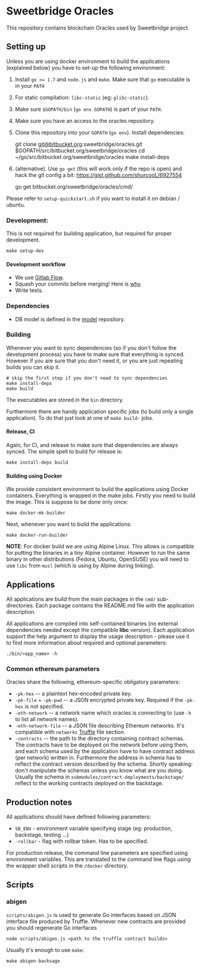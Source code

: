 # Sweetbridge Oracles

This repository contains blockchain Oracles used by Sweetbridge project.

## Setting up

Unless you are using docker environment to build the applications (explained below) you have to set-up the following environment:

1. Install `go >= 1.7` and `node.js` and `make`. Make sure that `go` executable is in your `PATH`
1. For static compilation: `libc-static` (eg: `glibc-static`).
1. Make sure `$GOPATH/bin` (`go env GOPATH`) is part of your `PATH`.
1. Make sure you have an access to the oracles repository.
1. Clone this repository into your `GOPATH` (`go env`). Install dependencies:

	git clone git@bitbucket.org:sweetbridge/oracles.git $GOPATH/src/bitbucket.org/sweetbridge/oracles
	cd ~/go/src/bitbucket.org/sweetbridge/oracles
	make install-deps

1. (alternative). Use `go get` (this will work only if the repo is open) and hack the git config a bit: https://gist.github.com/shurcooL/6927554

    go get bitbucket.org/sweetbridge/oracles/cmd/<oracle-name>

Please refer to `setup-quickstart.sh` if you want to install it on debian / ubuntu.

### Development:
This is not required for building application, but required for proper development.

	make setup-dev

#### Development workflow

+ We use [Gitlab Flow](https://docs.gitlab.com/ce/workflow/gitlab_flow.html).
+ Squash your commits before merging! Here is [why](https://softwareengineering.stackexchange.com/questions/263164/why-squash-git-commits-for-pull-requests).
+ Write tests.

### Dependencies

+ DB model is defined in the [model](https://bitbucket.org/sweetbridge/model) repository.


### Building

Whenever you want to sync dependencies (so if you don't follow the development process) you have to make sure that everything is synced. However if you are sure that you don't need it, or you are just repeating builds you can skip it.

	# skip the first step if you don't need to sync dependencies
	make install-deps
	make build

The executables are stored in the `bin` directory.

Furthermore there are handy application specific jobs (to build only a single application). To do that just look at one of `make build-` jobs.

#### Release, CI

Again, for CI, and release to make sure that dependencies are always synced. The simple spell to build for release is:

	make install-deps build


#### Building using Docker

We provide consistent environment to build the applications using Docker containers.
Everything is wrapped in the make jobs.
Firstly you need to build the image. This is suppose to be done only once:

	make docker-mk-builder

Next, whenever you want to build the applications:

	make docker-run-builder

**NOTE**: For docker build we are using Alpine Linux. This allows is compatible for putting the binaries in a tiny Alpine container. However to run the same binary in other distributions (Fedora, Ubuntu, OpenSUSE) you will need to use `libc` from `musl` (which is using by Alpine during linking).



## Applications

All applications are build from the main packages in the `cmd/` sub-directories. Each package contains the README.md file with the application description.

All applications are compiled into self-contained binaries (no external dependencies needed except the compatible **libc** version). Each application support the help argument to display the usage description - please use it to find more information about required and optional parameters:

	./bin/<app_name> -h


### Common ethereum parameters

Oracles share the following, ethereum-specific obligatory parameters:

* `-pk-hex` -- a plaintext hex-encoded private key.
* `-pk-file` + `-pk-pwd` -- a JSON encrypted private key. Required if the `-pk-hex` is not specified.
* `-eth-network` -- a network name which oracles is connecting to (use `-h` to list all network names).
* `-eth-network-file` -- a JSON file describing Ethereum networks. It's compatible with `networks` [Truffle](http://truffleframework.com/docs/advanced/configuration) file section.
* `-contracts` -- the path to the directory containing contract schemas. The contracts have to be deployed on the network before using them, and each schema used by the application have to have contract address (per network) written in. Furthermore the address in schema has to reflect the contract version described by the schema. Shortly speaking: don't manipulate the schemas unless you know what are you doing. Usually the schema in `submodules/contract-deployments/backstage/` reflect to the working contracts deployed on the backstage.


## Production notes

All applications should have defined following parameters:

+ `SB_ENV` - environment variable specifying stage (eg: production, backstage, testing ...)
+ `-rollbar` - flag with rollbar token. Has to be specified.

For production release, the command line parameters are specified using environment variables. This are translated to the command line flags using the wrapper shell scripts in the `/docker` directory.


## Scripts

### abigen

`scripts/abigen.js` is used to generate Go interfaces based on JSON interface file produced by Truffle. Whenever new contracts are provided you should regenerate Go interfaces

    node scripts/abigen.js <path to the truffle contract builds>

Usually it's enough to use `make`:

    make abigen-backsage
